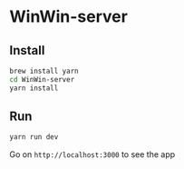 # WinWin-server

Install
-------

```bash
brew install yarn
cd WinWin-server
yarn install
```

Run
---

```bash
yarn run dev
```

Go on `http://localhost:3000` to see the app
